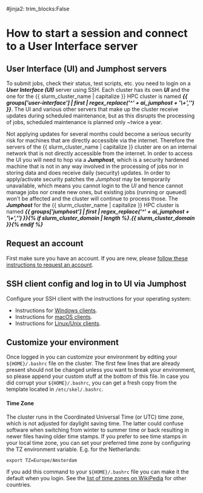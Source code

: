 #jinja2: trim_blocks:False
# How to start a session and connect to a User Interface server

## User Interface (UI) and Jumphost servers

To submit jobs, check their status, test scripts, etc. you need to login on a _**User Interface (UI)**_ server using SSH.
Each cluster has its own _**UI**_ and the one for the {{ slurm_cluster_name | capitalize }} HPC cluster is named _**{{ groups['user-interface'] | first | regex_replace('^' + ai_jumphost + '\\+','') }}**_.
The UI and various other servers that make up the cluster receive updates during scheduled maintenance, 
but as this disrupts the processing of jobs, scheduled maintenance is planned only ~twice a year.

Not applying updates for several months could become a serious security risk for machines that are directly accessible via the internet.
Therefore the servers of the {{ slurm_cluster_name | capitalize }} cluster are on an internal network that is not directly accessible from the internet.
In order to access the UI you will need to hop via a _**Jumphost**_, 
which is a security hardened machine that is not in any way involved in the processing of jobs nor in storing data and does receive daily (security) updates.
In order to apply/activate security patches the _Jumphost_ may be temporarily unavailable, which means you cannot login to the _UI_ and hence cannot manage jobs nor create new ones, 
but existing jobs (running or queued) won't be affected and the cluster will continue to process those.
The _**Jumphost**_ for the {{ slurm_cluster_name | capitalize }} HPC cluster is named _**{{ groups['jumphost'] | first | regex_replace('^' + ai_jumphost + '\\+','') }}{% if slurm_cluster_domain | length %}.{{ slurm_cluster_domain }}{% endif %}**_

## Request an account

First make sure you have an account. If you are new, please [follow these instructions to request an account](../accounts/).

## SSH client config and log in to UI via Jumphost

Configure your SSH client with the instructions for your operating system:

 * Instructions for [Windows clients](../logins-windows/).
 * Instructions for [macOS clients](../logins-macos/).
 * Instructions for [Linux/Unix clients](../logins-linux/).

## Customize your environment

Once logged in you can customize your environment by editing your ```${HOME}/.bashrc``` file on the cluster.
The first few lines that are already present should not be changed unless you want to break your environment,
so please append your custom stuff at the bottom of this file. In case you did corrupt your ```${HOME}/.bashrc```, 
you can get a fresh copy from the template located in ```/etc/skel/.bashrc```.

#### Time Zone

The cluster runs in the Coordinated Universal Time (or UTC) time zone, which is not adjusted for daylight saving time. 
The latter could confuse software when switching from winter to summer time or back resulting in newer files having older time stamps.
If you prefer to see time stamps in your local time zone, you can set your preferred time zone by configuring the TZ environment variable. 
E.g. for the Netherlands:
```
export TZ=Europe/Amsterdam
```
If you add this command to your ```${HOME}/.bashrc``` file you can make it the default when you login.
See the [list of time zones on WikiPedia](https://en.wikipedia.org/wiki/List_of_tz_database_time_zones) for other countries.

